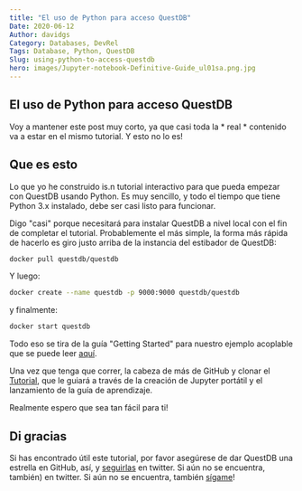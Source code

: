 ```yaml
---
title: "El uso de Python para acceso QuestDB"
Date: 2020-06-12
Author: davidgs
Category: Databases, DevRel
Tags: Database, Python, QuestDB
Slug: using-python-to-access-questdb
hero: images/Jupyter-notebook-Definitive-Guide_ul01sa.png.jpg
---
```


## El uso de Python para acceso QuestDB

Voy a mantener este post muy corto, ya que casi toda la * real * contenido va a estar en el mismo tutorial. Y esto no lo es!

## Que es esto

Lo que yo he construido is.n tutorial interactivo para que pueda empezar con QuestDB usando Python. Es muy sencillo, y todo el tiempo que tiene Python 3.x instalado, debe ser casi listo para funcionar.

Digo "casi" porque necesitará para instalar QuestDB a nivel local con el fin de completar el tutorial. Probablemente el más simple, la forma más rápida de hacerlo es giro justo arriba de la instancia del estibador de QuestDB:

```bash
docker pull questdb/questdb
```
Y luego:

```bash
docker create --name questdb -p 9000:9000 questdb/questdb
```

y finalmente:

```bash
docker start questdb
```

Todo eso se tira de la guía "Getting Started" para nuestro ejemplo acoplable que se puede leer [aquí](https://questdb.io/docs/guideDocker).

Una vez que tenga que correr, la cabeza de más de GitHub y clonar el [Tutorial](https://github.com/davidgs/QuestNotebook), que le guiará a través de la creación de Jupyter portátil y el lanzamiento de la guía de aprendizaje.

Realmente espero que sea tan fácil para ti!

## Di gracias

Si has encontrado útil este tutorial, por favor asegúrese de dar QuestDB una estrella en GitHub, así, y [seguirlas](https://twitter.com/intent/follow?screen_name=questdb) en twitter. Si aún no se encuentra, también) en twitter. Si aún no se encuentra, también [sígame](https://twitter.com/intent/follow?screen_name=davidgsIoT)!
